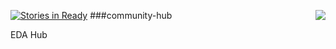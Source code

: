[<img src='http://devacademy.co.nz/media/logoEnspiralDevAcademySmallest.png' align='right'/>](http://www.devacademy.co.nz)
[![Stories in Ready](https://badge.waffle.io/enspiral-dev-academy/community-hub.png?label=ready&title=Ready)](http://waffle.io/enspiral-dev-academy/community-hub)
###community-hub

EDA Hub
